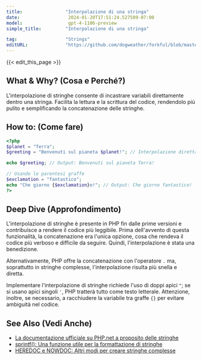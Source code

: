 ```yaml
---
title:                "Interpolazione di una stringa"
date:                  2024-01-20T17:51:24.527509-07:00
model:                 gpt-4-1106-preview
simple_title:         "Interpolazione di una stringa"

tag:                  "Strings"
editURL:              "https://github.com/dogweather/forkful/blob/master/content/it/php/interpolating-a-string.md"
---
```


{{< edit_this_page >}}

## What & Why? (Cosa e Perché?)
L'interpolazione di stringhe consente di incastrare variabili direttamente dentro una stringa. Facilita la lettura e la scrittura del codice, rendendolo più pulito e semplificando la concatenazione delle stringhe.

## How to: (Come fare)
```PHP
<?php
$planet = "Terra";
$greeting = "Benvenuti sul pianeta $planet!"; // Interpolazione diretta

echo $greeting; // Output: Benvenuti sul pianeta Terra!

// Usando le parentesi graffe
$exclamation = "fantastico";
echo "Che giorno {$exclamation}o!"; // Output: Che giorno fantastico!
?>
```

## Deep Dive (Approfondimento)
L'interpolazione di stringhe è presente in PHP fin dalle prime versioni e contribuisce a rendere il codice più leggibile. Prima dell'avvento di questa funzionalità, la concatenazione era l'unica opzione, cosa che rendeva il codice più verboso e difficile da seguire. Quindi, l'interpolazione è stata una benedizione.

Alternativamente, PHP offre la concatenazione con l'operatore `.` ma, soprattutto in stringhe complesse, l'interpolazione risulta più snella e diretta.

Implementare l'interpolazione di stringhe richiede l'uso di doppi apici `"`; se si usano apici singoli `'`, PHP tratterà tutto come testo letterale. Attenzione, inoltre, se necessario, a racchiudere la variabile tra graffe `{}` per evitare ambiguità nel codice.

## See Also (Vedi Anche)
- [La documentazione ufficiale su PHP.net a proposito delle stringhe](https://www.php.net/manual/en/language.types.string.php)
- [sprintf(): Una funzione utile per la formattazione di stringhe](https://www.php.net/manual/en/function.sprintf.php)
- [HEREDOC e NOWDOC: Altri modi per creare stringhe complesse](https://www.php.net/manual/en/language.types.string.php#language.types.string.syntax.heredoc)
